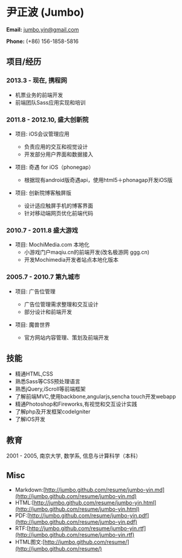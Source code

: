 尹正波 (Jumbo)
===================

**Email:** jumbo.yin@gmail.com

**Phone:** (+86) 156-1858-5816

项目/经历
-------------------
### 2013.3 - 现在, 携程网

* 机票业务的前端开发
* 前端团队Sass应用实现和培训

### 2011.8 - 2012.10, 盛大创新院

- 项目: iOS会议管理应用
	* 负责应用的交互和视觉设计
	* 开发部分用户界面和数据接入

- 项目: 奇遇 for iOS（phonegap）
	* 根据现有android版奇遇api，使用html5＋phonagap开发iOS版

- 项目: 创新院博客触屏版
	* 设计适应触屏手机的博客界面
	* 针对移动端网页优化前端代码

### 2010.7 - 2011.8 盛大游戏

- 项目: MochiMedia.com 本地化
	* 小游戏门户maqiu.cn的前端开发(改名极游网 ggg.cn) 
	* 开发Mochimedia开发者站点本地化版本

### 2005.7 - 2010.7 第九城市

- 项目: 广告位管理
	* 广告位管理需求整理和交互设计
	* 部分设计和前端开发

- 项目: 魔兽世界
	* 官方网站内容管理、策划及前端开发

技能
-----------------------
* 精通HTML,CSS
* 熟悉Sass等CSS预处理语言
* 熟悉jQuery,iScroll等前端框架
* 了解前端MVC,使用backbone,angularjs,sencha touch开发webapp
* 精通Photoshop和Fireworks,有视觉和交互设计实践
* 了解php及开发框架codeIgniter
* 了解iOS开发

教育
-----------------------
2001 - 2005, 南京大学, 数学系, 信息与计算科学（本科）

Misc
-----------------------
+ Markdown:[http://jumbo.github.com/resume/jumbo-yin.md](http://jumbo.github.com/resume/jumbo-yin.md)
+ HTML:[http://jumbo.github.com/resume/jumbo-yin.html](http://jumbo.github.com/resume/jumbo-yin.html)
+ PDF:[http://jumbo.github.com/resume/jumbo-yin.pdf](http://jumbo.github.com/resume/jumbo-yin.pdf)
+ RTF:[http://jumbo.github.com/resume/jumbo-yin.rtf](http://jumbo.github.com/resume/jumbo-yin.rtf)
+ HTML图文:[http://jumbo.github.com/resume/](http://jumbo.github.com/resume/)
